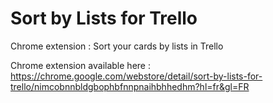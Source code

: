 # Sort by Lists for Trello
Chrome extension : Sort your cards by lists in Trello

Chrome extension available here : https://chrome.google.com/webstore/detail/sort-by-lists-for-trello/nimcobnnbldgbophbfnnpnaihbhhedhm?hl=fr&gl=FR
